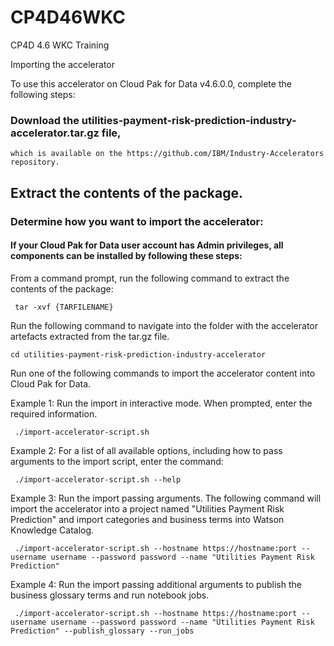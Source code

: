 # CP4D46WKC
CP4D 4.6 WKC Training

Importing the accelerator

To use this accelerator on Cloud Pak for Data v4.6.0.0, complete the following steps:

### Download the utilities-payment-risk-prediction-industry-accelerator.tar.gz file, 

    which is available on the https://github.com/IBM/Industry-Accelerators repository.

## Extract the contents of the package.

### Determine how you want to import the accelerator:

#### If your Cloud Pak for Data user account has Admin privileges, all components can be installed by following these steps:

From a command prompt, run the following command to extract the contents of the package:

     tar -xvf {TARFILENAME} 

Run the following command to navigate into the folder with the accelerator artefacts extracted from the tar.gz file.

    cd utilities-payment-risk-prediction-industry-accelerator 

Run one of the following commands to import the accelerator content into Cloud Pak for Data.

Example 1: Run the import in interactive mode. When prompted, enter the required information.

     ./import-accelerator-script.sh 

Example 2: For a list of all available options, including how to pass arguments to the import script, enter the command:

     ./import-accelerator-script.sh --help 

Example 3: Run the import passing arguments. The following command will import the accelerator into a project named "Utilities Payment Risk Prediction" and import categories and business terms into Watson Knowledge Catalog.

     ./import-accelerator-script.sh --hostname https://hostname:port --username username --password password --name "Utilities Payment Risk Prediction"

Example 4: Run the import passing additional arguments to publish the business glossary terms and run notebook jobs.

     ./import-accelerator-script.sh --hostname https://hostname:port --username username --password password --name "Utilities Payment Risk Prediction" --publish_glossary --run_jobs
